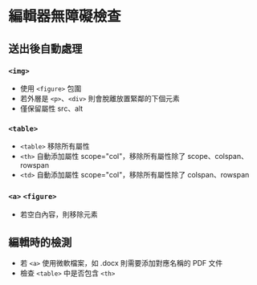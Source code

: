 # 編輯器無障礙檢查

## 送出後自動處理
### ````<img>````
- 使用 ````<figure>```` 包圍
- 若外層是 ````<p>````、````<div>```` 則會脫離放置緊鄰的下個元素
- 僅保留屬性 src、alt

### ````<table>````
- ````<table>```` 移除所有屬性
- ````<th>```` 自動添加屬性 scope="col"，移除所有屬性除了 scope、colspan、rowspan
- ````<td>```` 自動添加屬性 scope="col"，移除所有屬性除了 colspan、rowspan

### ````<a>```` ````<figure>````
- 若空白內容，則移除元素
 
## 編輯時的檢測
- 若 ````<a>```` 使用微軟檔案，如 .docx 則需要添加對應名稱的 PDF 文件
- 檢查 ````<table>```` 中是否包含 ````<th>````
